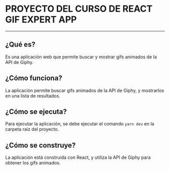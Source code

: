 # PROYECTO DEL CURSO DE REACT GIF EXPERT APP

---

## ¿Qué es?

Es una aplicación web que permite buscar y mostrar gifs animados de la API de Giphy.

## ¿Cómo funciona?

La aplicación permite buscar gifs animados de la API de Giphy, y mostrarlos en una lista de resultados.

## ¿Cómo se ejecuta?

Para ejecutar la aplicación, se debe ejecutar el comando `yarn dev` en la carpeta raíz del proyecto.

## ¿Cómo se construye?

La aplicación está construida con React, y utiliza la API de Giphy para obtener los gifs animados.
